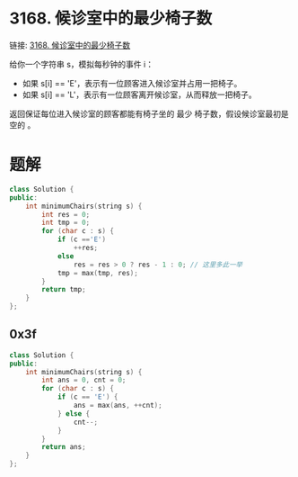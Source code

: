 # 3168. 候诊室中的最少椅子数
链接: [3168. 候诊室中的最少椅子数](https://leetcode.cn/problems/minimum-number-of-chairs-in-a-waiting-room/)

给你一个字符串 s，模拟每秒钟的事件 i：

- 如果 s[i] == 'E'，表示有一位顾客进入候诊室并占用一把椅子。
- 如果 s[i] == 'L'，表示有一位顾客离开候诊室，从而释放一把椅子。

返回保证每位进入候诊室的顾客都能有椅子坐的 最少 椅子数，假设候诊室最初是 空的 。

# 题解

```C++
class Solution {
public:
    int minimumChairs(string s) {
        int res = 0;
        int tmp = 0;
        for (char c : s) {
            if (c =='E')
                ++res;
            else
                res = res > 0 ? res - 1 : 0; // 这里多此一举
            tmp = max(tmp, res);
        }
        return tmp;
    }
};
```

## 0x3f

```C++
class Solution {
public:
    int minimumChairs(string s) {
        int ans = 0, cnt = 0;
        for (char c : s) {
            if (c == 'E') {
                ans = max(ans, ++cnt);
            } else {
                cnt--;
            }
        }
        return ans;
    }
};
```
